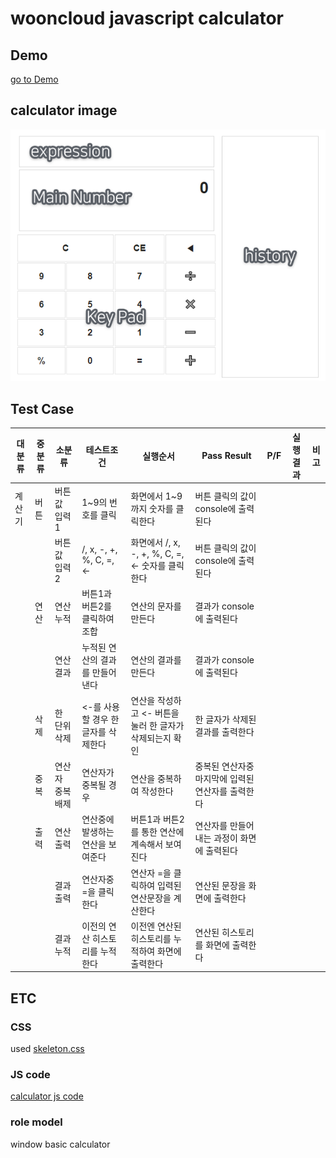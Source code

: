 # wooncloud javascript calculator

## Demo
[go to Demo](https://wooncloud.github.io/js_calculator/calculator/calculator)

## calculator image
![calculator image](https://github.com/wooncloud/js_calculator/blob/main/readme%20image/calculator%20image.png?raw=true)

## Test Case
|대분류|중분류|소분류      |테스트조건                  |실행순서                                 |Pass Result                |P/F|실행결과|비고 |
|---|---|---------|-----------------------|-------------------------------------|---------------------------|---|----|---|
|계산기|버튼 |버튼값 입력1  |1~9의 번호를 클릭            |화면에서 1~9까지 숫자를 클릭한다                  |버튼 클릭의 값이 console에 출력된다    |   |    |   |
|   |   |버튼값 입력2  |/, x, -, +, %, C, =, <-|화면에서 /, x, -, +, %, C, =, <- 숫자를 클릭한다|버튼 클릭의 값이 console에 출력된다    |   |    |   |
|   |연산 |연산누적     |버튼1과 버튼2를 클릭하여 조합      |연산의 문자를 만든다                          |결과가 console에 출력된다          |   |    |   |
|   |   |연산결과     |누적된 연산의 결과를 만들어 낸다     |연산의 결과를 만든다                          |결과가 console에 출력된다          |   |    |   |
|   |삭제 |한 단위 삭제  |<-를 사용할 경우 한 글자를 삭제한다  |연산을 작성하고 <- 버튼을 눌러 한 글자가 삭제되는지 확인    |한 글자가 삭제된 결과를 출력한다         |   |    |   |
|   |중복 |연산자 중복 배제|연산자가 중복될 경우            |연산을 중복하여 작성한다                        |중복된 연산자중 마지막에 입력된 연산자를 출력한다|   |    |   |
|   |출력 |연산출력     |연산중에 발생하는 연산을 보여준다     |버튼1과 버튼2를 통한 연산에 계속해서 보여진다           |연산자를 만들어내는 과정이 화면에 출력된다    |   |    |   |
|   |   |결과출력     |연산자중 =을 클릭한다           |연산자 =을 클릭하여 입력된 연산문장을 계산한다           |연산된 문장을 화면에 출력한다           |   |    |   |
|   |   |결과누적     |이전의 연산 히스토리를 누적한다      |이전엔 연산된 히스토리를 누적하여 화면에 출력한다          |연산된 히스토리를 화면에 출력한다         |   |    |   |

## ETC

### CSS
used [skeleton.css](http://getskeleton.com/)

### JS code
[calculator js code](https://github.com/wooncloud/js_calculator/blob/main/calculator/js/js_p01.js)

### role model
window basic calculator
